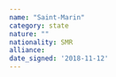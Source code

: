 ```yaml
---
name: "Saint-Marin"
category: state
nature: ""
nationality: SMR
alliance: 
date_signed: '2018-11-12'
---
```

    